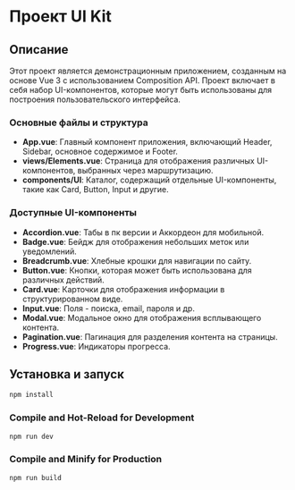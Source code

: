 # Проект UI Kit

## Описание

Этот проект является демонстрационным приложением, созданным на основе Vue 3 с использованием Composition API. Проект включает в себя набор UI-компонентов, которые могут быть использованы для построения пользовательского интерфейса.

### Основные файлы и структура

- **App.vue**: Главный компонент приложения, включающий Header, Sidebar, основное содержимое и Footer.
- **views/Elements.vue**: Страница для отображения различных UI-компонентов, выбранных через маршрутизацию.
- **components/UI**: Каталог, содержащий отдельные UI-компоненты, такие как Card, Button, Input и другие.

### Доступные UI-компоненты

- **Accordion.vue**: Табы в пк версии и Аккордеон для мобильной.
- **Badge.vue**: Бейдж для отображения небольших меток или уведомлений.
- **Breadcrumb.vue**: Хлебные крошки для навигации по сайту.
- **Button.vue**: Кнопки, которая может быть использована для различных действий.
- **Card.vue**: Карточки для отображения информации в структурированном виде.
- **Input.vue**: Поля - поиска, email, пароля и др.
- **Modal.vue**: Модальное окно для отображения всплывающего контента.
- **Pagination.vue**: Пагинация для разделения контента на страницы.
- **Progress.vue**: Индикаторы прогресса.

## Установка и запуск

```sh
npm install
```

### Compile and Hot-Reload for Development

```sh
npm run dev
```

### Compile and Minify for Production

```sh
npm run build
```
